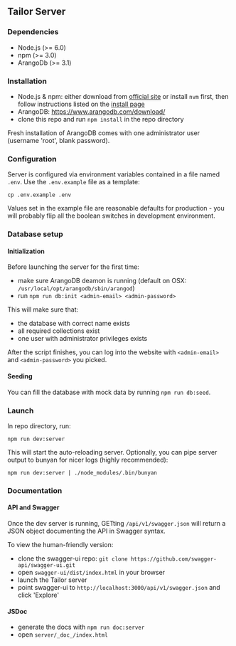 ## Tailor Server
### Dependencies
* Node.js (>= 6.0)
* npm (>= 3.0)
* ArangoDb (>= 3.1)

### Installation
* Node.js & npm: either download from [official site](https://nodejs.org/en/download/)
or install `nvm` first, then follow instructions listed on the
[install page](https://github.com/creationix/nvm/blob/master/README.markdown#installation)
* ArangoDB: https://www.arangodb.com/download/
* clone this repo and run `npm install` in the repo directory

Fresh installation of ArangoDB comes with one administrator user (username 'root',
blank password).

### Configuration
Server is configured via environment variables contained in a file named `.env`.
Use the `.env.example` file as a template:
```
cp .env.example .env
```
Values set in the example file are reasonable defaults for production - you will
probably flip all the boolean switches in development environment.

### Database setup
#### Initialization
Before launching the server for the first time:
* make sure ArangoDB deamon is running (default on OSX: `/usr/local/opt/arangodb/sbin/arangod`)
* run `npm run db:init <admin-email> <admin-password>`

This will make sure that:
* the database with correct name exists
* all required collections exist
* one user with administrator privileges exists

After the script finishes, you can log into the website with `<admin-email>`
and `<admin-password>` you picked.

#### Seeding
You can fill the database with mock data by running `npm run db:seed`.

### Launch
In repo directory, run:
```
npm run dev:server
```
This will start the auto-reloading server. Optionally, you can pipe server
output to bunyan for nicer logs (highly recommended):
```
npm run dev:server | ./node_modules/.bin/bunyan
```

### Documentation
#### API and Swagger
Once the dev server is running, GETting `/api/v1/swagger.json` will return a
JSON object documenting the API in Swagger syntax.

To view the human-friendly version:
* clone the swagger-ui repo: `git clone https://github.com/swagger-api/swagger-ui.git`
* open `swagger-ui/dist/index.html` in your browser
* launch the Tailor server
* point swagger-ui to `http://localhost:3000/api/v1/swagger.json` and click 'Explore'

#### JSDoc
* generate the docs with `npm run doc:server`
* open `server/_doc_/index.html`
